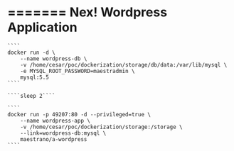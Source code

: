 =======
Nex! Wordpress Application
===============

	````
	docker run -d \
		--name wordpress-db \
		-v /home/cesar/poc/dockerization/storage/db/data:/var/lib/mysql \
		-e MYSQL_ROOT_PASSWORD=maestradmin \
		mysql:5.5
	````

	````sleep 2````

	````
	docker run -p 49207:80 -d --privileged=true \
		--name wordpress-app \
		-v /home/cesar/poc/dockerization/storage:/storage \
		--link=wordpress-db:mysql \
		maestrano/a-wordpress
	````
